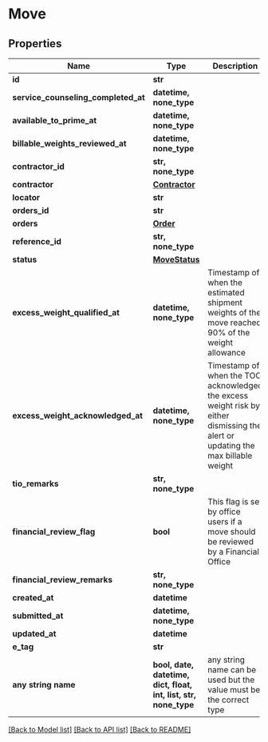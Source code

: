 # Move


## Properties
Name | Type | Description | Notes
------------ | ------------- | ------------- | -------------
**id** | **str** |  | [optional] 
**service_counseling_completed_at** | **datetime, none_type** |  | [optional] 
**available_to_prime_at** | **datetime, none_type** |  | [optional] 
**billable_weights_reviewed_at** | **datetime, none_type** |  | [optional] 
**contractor_id** | **str, none_type** |  | [optional] 
**contractor** | [**Contractor**](Contractor.md) |  | [optional] 
**locator** | **str** |  | [optional] 
**orders_id** | **str** |  | [optional] 
**orders** | [**Order**](Order.md) |  | [optional] 
**reference_id** | **str, none_type** |  | [optional] 
**status** | [**MoveStatus**](MoveStatus.md) |  | [optional] 
**excess_weight_qualified_at** | **datetime, none_type** | Timestamp of when the estimated shipment weights of the move reached 90% of the weight allowance | [optional] 
**excess_weight_acknowledged_at** | **datetime, none_type** | Timestamp of when the TOO acknowledged the excess weight risk by either dismissing the alert or updating the max billable weight | [optional] 
**tio_remarks** | **str, none_type** |  | [optional] 
**financial_review_flag** | **bool** | This flag is set by office users if a move should be reviewed by a Financial Office | [optional] [readonly] 
**financial_review_remarks** | **str, none_type** |  | [optional] [readonly] 
**created_at** | **datetime** |  | [optional] 
**submitted_at** | **datetime, none_type** |  | [optional] 
**updated_at** | **datetime** |  | [optional] 
**e_tag** | **str** |  | [optional] 
**any string name** | **bool, date, datetime, dict, float, int, list, str, none_type** | any string name can be used but the value must be the correct type | [optional]

[[Back to Model list]](../README.md#documentation-for-models) [[Back to API list]](../README.md#documentation-for-api-endpoints) [[Back to README]](../README.md)


